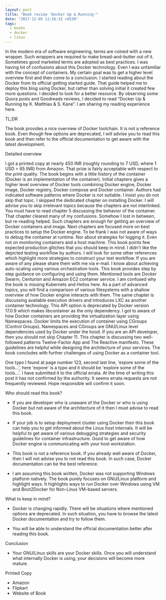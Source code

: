```yaml
---
layout: post
title: "Book review 'Docker Up & Running'"
date: "2017-12-05 11:26:32 +0530"
tags:
  - books
  - docker
  - linux
---
```


In the modern era of software engineering, terms are coined with a new wrapper.
Such wrappers are required to make bread-and-butter out of it. Sometimes good
marketed terms are adopted as best practices. I was having lot of confusions
about this Docker technology. Even I was unfamiliar with the concept of
containers. My certain goal was to get a higher level overview first and then
come to a conclusion. I started reading about the Docker from its official
getting started guide. That guide helped me to deploy this blog using Docker,
but rather than solving initial it created few more questions. I decided to look
for a better resource. By observing some Quora posts and Goodreads reviews, I
decided to read “Docker Up & Running by K. Matthias & S. Kane”. I am sharing my
reading experience here.

TL;DR

The book provides a nice overview of Docker toolchain. It is not a reference
book. Even though few options are deprecated, I will advise you to read this
book and then refer to the official documentation to get aware with the latest
development.


Detailed overview

I got a printed copy at nearly 450 INR (roughly rounding to 7 USD, where 1 USD =
65 INR) from Amazon. That prize is fairly acceptable with respect to the print
quality. The book begins with a little history of the container (Docker is an
implementation of the container). Initial chapters gives a higher level overview
of Docker tools combining Docker engine, Docker image, Docker registry, Docker
compose and Docker container. Authors had indicated software patterns where
Docker is not suitable. I insist you do not skip that topic. I skipped the
dedicated chapter on installing Docker. I will advise you to skip irrelevant
topics because the chapters are not interlinked. You must have to read chapter 5
discussing the behavior of the container. That chapter cleared many of my
confusions. Somehow I lost in between, but re-reading helped. Such chapters are
enough for getting an overview of Docker containers and image. Next chapters are
focused more on best practices to setup the Docker engine. To be frank I was not
aware of ways to debug the container at runtime. Nor about strategies for
logging it. Even not on monitoring containers and a host machine. This book
points few expected production glitches that you should keep in mind. I didn't
like the depicted testing workflow by authors. I will look for some other
references which highlight more strategies to construct your test workflow. If
you are aware of any please share them with me via e-mail. I know about
achieving auto-scaling using various orchestration tools. This book provides
step by step guidance on configuring and using them. Mentioned tools are Docker
Swarm, Centurion and Amazon EC2 container service. I am confused why the book is
missing Kubernets and Helios here. As a part of advanced topics, you will find a
comparison of various filesystems with a shallow overview of how Docker engine
interacts with them. The same chapter is discussing available execution drivers
and introduces LXC as another container technology. This API option is
deprecated by Docker version 17.0.9 which makes libcontainer as the only
dependency. I got to aware of how Docker containers are providing the
virtualization layer using Namespaces. Docker limits the execution of container
using CGroups (Control Groups). Namespaces and CGroups are GNU/Linux level
dependencies used by Docker under the hood. If you are an API developer, then
you should not skip Chapter 11. This chapter is discussing two well-followed
patterns Twelve-Factor App and The Reactive manifesto. These guidelines are
helpful while designing the architecture of your services. The book concludes
with further challenges of using Docker as a container tool.

One typo I found at page number 123, second last line, 'expore some of the
tools...', here 'expore' is a typo and it should be 'explore some of the
tools...'. I have submitted it to the official errata. At the time of writing
this post it has not confirmed by the authority. It seems errata requests are
not frequently reviewed. Hope responsible will confirm it soon.


Who should read this book?

* If you are developer who is unaware of the Docker or who is using Docker but
  not aware of the architecture of it then I must advise to read this book.

* If your job is to setup deployment cluster using Docker then this book can
  help you to get informed about the Linux host internals. It will be helpful to
  get aware of various debugging strategies and security guidelines for
  container infrastructure. Good to get aware of how Docker engine is
  communicating with your host workstation.

* This book is not a reference book. If you already well aware of Docker, then I
  will not advise you to not read this book. In such case, Docker documentation
  can be the best reference.

* I am assuming this book written, Docker was not supporting Windows platform
  natively. The book purely focuses on GNU/Linux platform and highlight ways.
  It highlights ways to run Docker over Windows using VM and Boot2Docker for
  Non-Linux VM-based servers.


What to keep in mind?

* Docker is changing rapidly. There will be situations where mentioned options
  are deprecated. In such situation, you have to browse the latest Docker
  documentation and try to follow them.

* You will be able to understand the official documentation better after reading
  this book.


Conclusion

* Your GNU/Linux skills are your Docker skills. Once you will understand what
  internally Docker is using, your decisions will become more mature.


Printed Copy

* Amazon
* Flipkart
* Website of Book
